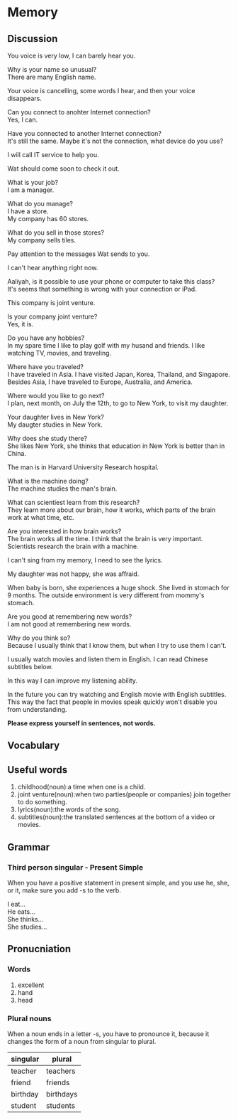 # Memory
## Discussion
You voice is very low, I can barely hear you.  

Why is your name so unusual?  
There are many English name.  

Your voice is cancelling, some words I hear, and then your voice disappears.

Can you connect to anohter Internet connection?  
Yes, I can.  

Have you connected to another Internet connection?  
It's still the same. Maybe it's not the connection, what device do you use?  

I will call IT service to help you.

Wat should come soon to check it out.  

What is your job?  
I am a manager.  

What do you manage?  
I have a store.  
My company has 60 stores.  

What do you sell in those stores?  
My company sells tiles.  

Pay attention to the messages Wat sends to you.

I can't hear anything right now.  

Aaliyah, is it possible to use your phone or computer to take this class?  
It's seems that something is wrong with your connection or iPad.  

This company is joint venture.  

Is your company joint venture?  
Yes, it is.  

Do you have any hobbies?  
In my spare time I like to play golf with my husand and friends. I like watching TV, movies, and traveling. 

Where have you traveled?  
I have traveled in Asia. I have visited Japan, Korea, Thailand, and Singapore. Besides Asia, I have traveled to Europe, Australia, and America.   

Where would you like to go next?  
I plan, next month, on July the 12th, to go to New York, to visit my daughter.  

Your daughter lives in New York?  
My daugter studies in New York.  

Why does she study there?  
She likes New York, she thinks that education in New York is better than in China.  

The man is in Harvard University Research hospital.

What is the machine doing?  
The machine studies the man's brain.   

What can scientiest learn from this research?  
They learn more about our brain, how it works, which parts of the brain work at what time, etc.  

Are you interested in how brain works?  
The brain works all the time. I think that the brain is very important. Scientists research the brain with a machine.   

I can't sing from my memory, I need to see the lyrics.  

My daughter was not happy, she was affraid.  

When baby is born, she experiences a huge shock. She lived in stomach for 9 months. The outside environment is very different from mommy's stomach.   

Are you good at remembering new words?   
I am not good at remembering new words.  

Why do you think so?  
Because I usually think that I know them, but when I try to use them I can't.  

I usually watch movies and listen them in English. I can read Chinese subtitles below.  

In this way I can improve my listening ability.  

In the future you can try watching and English movie with English subtitles. This way the fact that people in movies speak quickly won't disable you from understanding.   

**Please express yourself in sentences, not words.**

## Vocabulary
## Useful words
1. childhood(noun):a time when one is a child.
1. joint venture(noun):when two parties(people or companies) join together to do something.
1. lyrics(noun):the words of the song.
1. subtitles(noun):the translated sentences at the bottom of a video or movies.  

## Grammar
### Third person singular - Present Simple
When you have a positive statement in present simple, and you use he, she, or it, make sure you add -s to the verb.  

I eat...   
He eats...   
She thinks...  
She studies...   

## Pronucniation
### Words
1. excellent
1. hand
1. head

### Plural nouns
When a noun ends in a letter -s, you have to pronounce it, because it changes the form of a noun from singular to plural.  

| singular | plural
| --- | ---
| teacher | teachers
| friend | friends
| birthday | birthdays
| student | students
